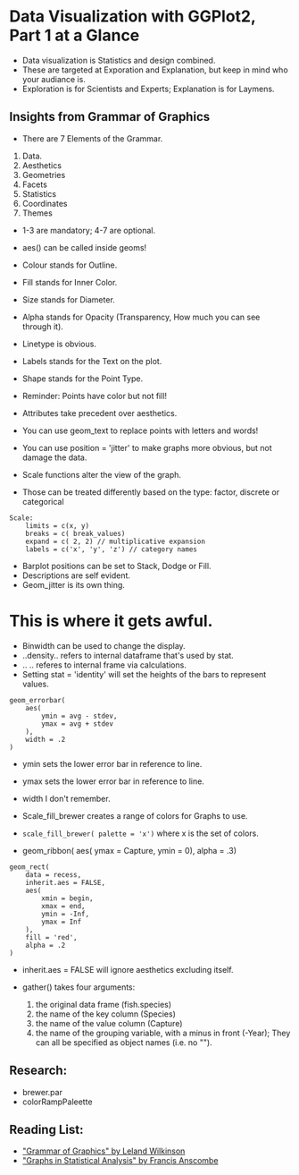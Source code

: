 # Data Visualization with GGPlot2, Part 1 at a Glance
- Data visualization is Statistics and design combined.
- These are targeted at Exporation and Explanation, but keep in mind who your audiance is.
- Exploration is for Scientists and Experts; Explanation is for Laymens.




## Insights from Grammar of Graphics
- There are 7 Elements of the Grammar.
1. Data.
2. Aesthetics
3. Geometries
4. Facets
5. Statistics
6. Coordinates
7. Themes

- 1-3 are mandatory; 4-7 are optional.
- aes() can be called inside geoms!


- Colour stands for Outline.
- Fill stands for Inner Color.
- Size stands for Diameter.
- Alpha stands for Opacity (Transparency, How much you can see through it).
- Linetype is obvious.
- Labels stands for the Text on the plot.
- Shape stands for the Point Type.
- Reminder: Points have color but not fill!

- Attributes take precedent over aesthetics.
- You can use geom_text to replace points with letters and words!
- You can use position = 'jitter' to make graphs more obvious, but not damage the data.


- Scale functions alter the view of the graph.
- Those can be treated differently based on the type: factor, discrete or categorical

```
Scale:
	limits = c(x, y)
	breaks = c( break_values)
	expand = c( 2, 2) // multiplicative expansion
	labels = c('x', 'y', 'z') // category names
```

- Barplot positions can be set to Stack, Dodge or Fill.
- Descriptions are self evident.
- Geom_jitter is its own thing.



# This is where it gets awful.
- Binwidth can be used to change the display.
- ..density.. refers to internal dataframe that's used by stat.
- .. .. referes to internal frame via calculations.
- Setting stat = 'identity' will set the heights of the bars to represent values.

```
geom_errorbar(
	aes(
		ymin = avg - stdev,
		ymax = avg + stdev
	),
	width = .2
)
```
- ymin sets the lower error bar in reference to line.
- ymax sets the lower error bar in reference to line.
- width I don't remember.


- Scale_fill_brewer creates a range of colors for Graphs to use.
- `scale_fill_brewer( palette = 'x')` where x is the set of colors.
- geom_ribbon( aes( ymax = Capture, ymin = 0), alpha = .3)


```
geom_rect(
	data = recess,
	inherit.aes = FALSE,
	aes(
		xmin = begin,
		xmax = end,
		ymin = -Inf,
		ymax = Inf
	),
	fill = 'red',
	alpha = .2
)
```
- inherit.aes = FALSE will ignore aesthetics excluding itself.


- gather() takes four arguments:
  1. the original data frame (fish.species)
  2. the name of the key column (Species)
  3. the name of the value column (Capture)
  4. the name of the grouping variable, with a minus in front (-Year); They can all be specified as object names (i.e. no "").


## Research:
- brewer.par 
- colorRampPaleette


## Reading List:
- ["Grammar of Graphics" by Leland Wilkinson](https://smile.amazon.com/Grammar-Graphics-Statistics-Computing/dp/0387245448/ref=sr_1_1?ie=UTF8&qid=1484779645&sr=8-1&keywords=grammar+of+graphics)
- ["Graphs in Statistical Analysis" by Francis Anscombe](www.sjsu.edu/faculty/gerstman/StatPrimer/anscombe1973.pdf)

